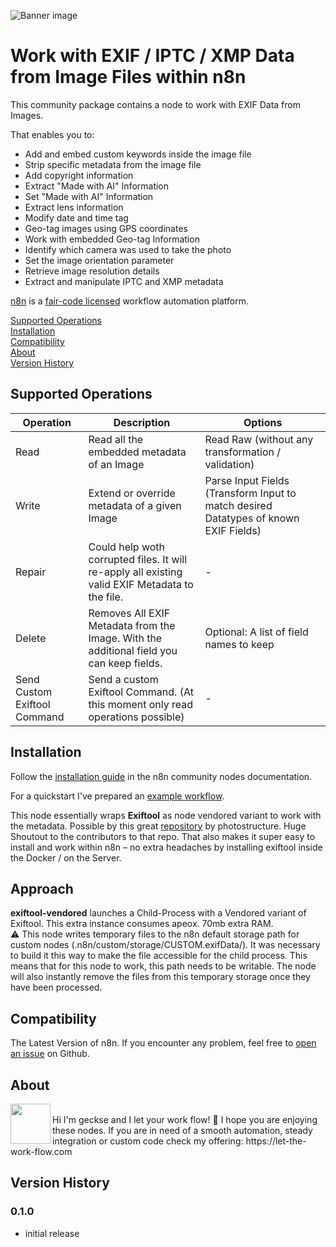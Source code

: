 ![Banner image](https://user-images.githubusercontent.com/10284570/173569848-c624317f-42b1-45a6-ab09-f0ea3c247648.png)

# Work with EXIF / IPTC / XMP Data from Image Files within n8n

This community package contains a node to work with EXIF Data from Images.


That enables you to:
* Add and embed custom keywords inside the image file
* Strip specific metadata from the image file
* Add copyright information
* Extract "Made with AI" Information
* Set "Made with AI" Information
* Extract lens information
* Modify date and time tag
* Geo-tag images using GPS coordinates
* Work with embedded Geo-tag Information
* Identify which camera was used to take the photo
* Set the image orientation parameter
* Retrieve image resolution details
* Extract and manipulate IPTC and XMP metadata

[n8n](https://n8n.io/) is a [fair-code licensed](https://docs.n8n.io/reference/license/) workflow automation platform.

[Supported Operations](#supported-operations)  
[Installation](#installation)  
[Compatibility](#compatibility)  
[About](#about)  
[Version History](#version-history)  

## Supported Operations

| Operation  | Description | Options |
| ------------- |  ------------- |  ------------- | 
| Read  | Read all the embedded metadata of an Image | Read Raw (without any transformation / validation) |
| Write  | Extend or override metadata of a given Image | Parse Input Fields (Transform Input to match desired Datatypes of known EXIF Fields) |
| Repair  | Could help woth corrupted files. It will re-apply all existing valid EXIF Metadata to the file. | - |
| Delete  | Removes All EXIF Metadata from the Image. With the additional field you can keep fields. | Optional: A list of field names to keep |
| Send Custom Exiftool Command | Send a custom Exiftool Command. (At this moment only read operations possible) | - |

## Installation
Follow the [installation guide](https://docs.n8n.io/integrations/community-nodes/installation/) in the n8n community nodes documentation.

For a quickstart I've prepared an [example workflow](https://cloud.let-the-work-flow.com/workflows/exif-node.json).

This node essentially wraps **Exiftool** as node vendored variant to work with the metadata.
Possible by this great [repository](https://github.com/photostructure/exiftool-vendored.js) by photostructure. Huge Shoutout to the contributors to that repo. 
That also makes it super easy to install and work within n8n – no extra headaches by installing exiftool inside the Docker / on the Server. 

## Approach

**exiftool-vendored** launches a Child-Process with a Vendored variant of Exiftool. This extra instance consumes apeox. 70mb extra RAM. <br>
⚠️ This node writes temporary files to the n8n default storage path for custom nodes (.n8n/custom/storage/CUSTOM.exifData/). It was necessary to build it this way to make the file accessible for the child process. This means that for this node to work, this path needs to be writable. The node will also instantly remove the files from this temporary storage once they have been processed.

## Compatibility

The Latest Version of n8n. If you encounter any problem, feel free to [open an issue](https://github.com/geckse/n8n-nodes-exif-data) on Github. 

## About

<img src="https://cloud.let-the-work-flow.com/logo-64.png" align="left" height="64" width="64"> 
<br>
Hi I'm geckse and I let your work flow! 👋 
I hope you are enjoying these nodes. If you are in need of a smooth automation, steady integration or custom code check my offering: https://let-the-work-flow.com

## Version History

### 0.1.0
- initial release
